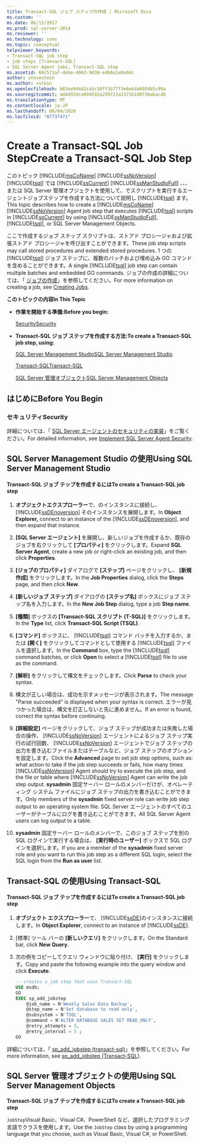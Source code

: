 ```yaml
---
title: Transact-SQL ジョブ ステップの作成 | Microsoft Docs
ms.custom: ''
ms.date: 06/13/2017
ms.prod: sql-server-2014
ms.reviewer: ''
ms.technology: ssms
ms.topic: conceptual
helpviewer_keywords:
- Transact-SQL job step
- job steps [Transact-SQL]
- SQL Server Agent jobs, Transact-SQL step
ms.assetid: 69c571a7-debe-4063-9d38-e4b6a1e8e84c
author: stevestein
ms.author: sstein
ms.openlocfilehash: b83ee944d2ca5c10ff1b77f3e6e6da6054b5c99a
ms.sourcegitcommit: ad4d92dce894592a259721a1571b1d8736abacdb
ms.translationtype: MT
ms.contentlocale: ja-JP
ms.lasthandoff: 08/04/2020
ms.locfileid: "87737471"
---
```

# <a name="create-a-transact-sql-job-step"></a><span data-ttu-id="bf849-102">Create a Transact-SQL Job Step</span><span class="sxs-lookup"><span data-stu-id="bf849-102">Create a Transact-SQL Job Step</span></span>
  <span data-ttu-id="bf849-103">このトピック [!INCLUDE[msCoName](../../includes/msconame-md.md)] [!INCLUDE[ssNoVersion](../../includes/ssnoversion-md.md)] [!INCLUDE[tsql](../../includes/tsql-md.md)] では [!INCLUDE[ssCurrent](../../includes/sscurrent-md.md)] [!INCLUDE[ssManStudioFull](../../includes/ssmanstudiofull-md.md)] 、、、または SQL Server 管理オブジェクトを使用して、でスクリプトを実行するエージェントジョブステップを作成する方法について説明し [!INCLUDE[tsql](../../includes/tsql-md.md)] ます。</span><span class="sxs-lookup"><span data-stu-id="bf849-103">This topic describes how to create a [!INCLUDE[msCoName](../../includes/msconame-md.md)] [!INCLUDE[ssNoVersion](../../includes/ssnoversion-md.md)] Agent job step that executes [!INCLUDE[tsql](../../includes/tsql-md.md)] scripts in [!INCLUDE[ssCurrent](../../includes/sscurrent-md.md)] by using [!INCLUDE[ssManStudioFull](../../includes/ssmanstudiofull-md.md)], [!INCLUDE[tsql](../../includes/tsql-md.md)], or SQL Server Management Objects.</span></span>  
  
 <span data-ttu-id="bf849-104">ここで作成するジョブ ステップ スクリプトは、ストアド プロシージャおよび拡張ストアド プロシージャを呼び出すことができます。</span><span class="sxs-lookup"><span data-stu-id="bf849-104">These job step scripts may call stored procedures and extended stored procedures.</span></span> <span data-ttu-id="bf849-105">1 つの [!INCLUDE[tsql](../../includes/tsql-md.md)] ジョブ ステップに、複数のバッチおよび埋め込み GO コマンドを含めることができます。</span><span class="sxs-lookup"><span data-stu-id="bf849-105">A single [!INCLUDE[tsql](../../includes/tsql-md.md)] job step can contain multiple batches and embedded GO commands.</span></span> <span data-ttu-id="bf849-106">ジョブの作成の詳細については、「 [ジョブの作成](create-jobs.md)」を参照してください。</span><span class="sxs-lookup"><span data-stu-id="bf849-106">For more information on creating a job, see [Creating Jobs](create-jobs.md).</span></span>  
  
 <span data-ttu-id="bf849-107">**このトピックの内容**</span><span class="sxs-lookup"><span data-stu-id="bf849-107">**In This Topic**</span></span>  
  
-   <span data-ttu-id="bf849-108">**作業を開始する準備:**</span><span class="sxs-lookup"><span data-stu-id="bf849-108">**Before you begin:**</span></span>  
  
     [<span data-ttu-id="bf849-109">Security</span><span class="sxs-lookup"><span data-stu-id="bf849-109">Security</span></span>](#Security)  
  
-   <span data-ttu-id="bf849-110">**Transact-SQL ジョブ ステップを作成する方法:**</span><span class="sxs-lookup"><span data-stu-id="bf849-110">**To create a Transact-SQL job step, using:**</span></span>  
  
     [<span data-ttu-id="bf849-111">SQL Server Management Studio</span><span class="sxs-lookup"><span data-stu-id="bf849-111">SQL Server Management Studio</span></span>](#SSMS)  
  
     [<span data-ttu-id="bf849-112">Transact-SQL</span><span class="sxs-lookup"><span data-stu-id="bf849-112">Transact-SQL</span></span>](#TSQL)  
  
     [<span data-ttu-id="bf849-113">SQL Server 管理オブジェクト</span><span class="sxs-lookup"><span data-stu-id="bf849-113">SQL Server Management Objects</span></span>](#SMO)  
  
##  <a name="before-you-begin"></a><a name="BeforeYouBegin"></a> <span data-ttu-id="bf849-114">はじめに</span><span class="sxs-lookup"><span data-stu-id="bf849-114">Before You Begin</span></span>  
  
###  <a name="security"></a><a name="Security"></a> <span data-ttu-id="bf849-115">セキュリティ</span><span class="sxs-lookup"><span data-stu-id="bf849-115">Security</span></span>  
 <span data-ttu-id="bf849-116">詳細については、「 [SQL Server エージェントのセキュリティの実装](implement-sql-server-agent-security.md)」をご覧ください。</span><span class="sxs-lookup"><span data-stu-id="bf849-116">For detailed information, see [Implement SQL Server Agent Security](implement-sql-server-agent-security.md).</span></span>  
  
##  <a name="using-sql-server-management-studio"></a><a name="SSMS"></a> <span data-ttu-id="bf849-117">SQL Server Management Studio の使用</span><span class="sxs-lookup"><span data-stu-id="bf849-117">Using SQL Server Management Studio</span></span>  
  
#### <a name="to-create-a-transact-sql-job-step"></a><span data-ttu-id="bf849-118">Transact-SQL ジョブ テップを作成するには</span><span class="sxs-lookup"><span data-stu-id="bf849-118">To create a Transact-SQL job step</span></span>  
  
1.  <span data-ttu-id="bf849-119">**オブジェクトエクスプローラー**で、のインスタンスに接続し、 [!INCLUDE[ssDEnoversion](../../includes/ssdenoversion-md.md)] そのインスタンスを展開します。</span><span class="sxs-lookup"><span data-stu-id="bf849-119">In **Object Explorer,** connect to an instance of the [!INCLUDE[ssDEnoversion](../../includes/ssdenoversion-md.md)], and then expand that instance.</span></span>  
  
2.  <span data-ttu-id="bf849-120">**[SQL Server エージェント]** を展開し、新しいジョブを作成するか、既存のジョブを右クリックして **[プロパティ]** をクリックします。</span><span class="sxs-lookup"><span data-stu-id="bf849-120">Expand **SQL Server Agent**, create a new job or right-click an existing job, and then click **Properties**.</span></span>  
  
3.  <span data-ttu-id="bf849-121">**[ジョブのプロパティ]** ダイアログで **[ステップ]** ページをクリックし、 **[新規作成]** をクリックします。</span><span class="sxs-lookup"><span data-stu-id="bf849-121">In the **Job Properties** dialog, click the **Steps** page, and then click **New**.</span></span>  
  
4.  <span data-ttu-id="bf849-122">**[新しいジョブ ステップ]** ダイアログの **[ステップ名]** ボックスにジョブ ステップ名を入力します。</span><span class="sxs-lookup"><span data-stu-id="bf849-122">In the **New Job Step** dialog, type a job **Step name**.</span></span>  
  
5.  <span data-ttu-id="bf849-123">**[種類]** ボックスの **[Transact-SQL スクリプト (T-SQL)]** をクリックします。</span><span class="sxs-lookup"><span data-stu-id="bf849-123">In the **Type** list, click **Transact-SQL Script (TSQL)**.</span></span>  
  
6.  <span data-ttu-id="bf849-124">**[コマンド]** ボックスに、 [!INCLUDE[tsql](../../includes/tsql-md.md)] コマンド バッチを入力するか、または **[開く]** をクリックしてコマンドとして使用する [!INCLUDE[tsql](../../includes/tsql-md.md)] ファイルを選択します。</span><span class="sxs-lookup"><span data-stu-id="bf849-124">In the **Command** box, type the [!INCLUDE[tsql](../../includes/tsql-md.md)] command batches, or click **Open** to select a [!INCLUDE[tsql](../../includes/tsql-md.md)] file to use as the command.</span></span>  
  
7.  <span data-ttu-id="bf849-125">**[解析]** をクリックして構文をチェックします。</span><span class="sxs-lookup"><span data-stu-id="bf849-125">Click **Parse** to check your syntax.</span></span>  
  
8.  <span data-ttu-id="bf849-126">構文が正しい場合は、成功を示すメッセージが表示されます。</span><span class="sxs-lookup"><span data-stu-id="bf849-126">The message "Parse succeeded" is displayed when your syntax is correct.</span></span> <span data-ttu-id="bf849-127">エラーが見つかった場合は、構文を訂正しないと先に進めません。</span><span class="sxs-lookup"><span data-stu-id="bf849-127">If an error is found, correct the syntax before continuing.</span></span>  
  
9. <span data-ttu-id="bf849-128">**[詳細設定]** ページをクリックして、ジョブ ステップが成功または失敗した場合の操作、 [!INCLUDE[ssNoVersion](../../includes/ssnoversion-md.md)] エージェントによるジョブ ステップ実行の試行回数、 [!INCLUDE[ssNoVersion](../../includes/ssnoversion-md.md)] エージェントでジョブ ステップの出力を書き込むファイルまたはテーブルなど、ジョブ ステップのオプションを設定します。</span><span class="sxs-lookup"><span data-stu-id="bf849-128">Click the **Advanced** page to set job step options, such as: what action to take if the job step succeeds or fails, how many times [!INCLUDE[ssNoVersion](../../includes/ssnoversion-md.md)] Agent should try to execute the job step, and the file or table where [!INCLUDE[ssNoVersion](../../includes/ssnoversion-md.md)] Agent can write the job step output.</span></span> <span data-ttu-id="bf849-129">**sysadmin** 固定サーバー ロールのメンバーだけが、オペレーティング システム ファイルにジョブ ステップの出力を書き込むことができます。</span><span class="sxs-lookup"><span data-stu-id="bf849-129">Only members of the **sysadmin** fixed server role can write job step output to an operating system file.</span></span> <span data-ttu-id="bf849-130">SQL Server エージェントのすべてのユーザーがテーブルにログを書き込むことができます。</span><span class="sxs-lookup"><span data-stu-id="bf849-130">All SQL Server Agent users can log output to a table.</span></span>  
  
10. <span data-ttu-id="bf849-131">**sysadmin** 固定サーバー ロールのメンバーで、このジョブ ステップを別の SQL ログインで実行する場合は、 **[実行時のユーザー]** ボックスで SQL ログインを選択します。</span><span class="sxs-lookup"><span data-stu-id="bf849-131">If you are a member of the **sysadmin** fixed server role and you want to run this job step as a different SQL login, select the SQL login from the **Run as user** list.</span></span>  
  
##  <a name="using-transact-sql"></a><a name="TSQL"></a> <span data-ttu-id="bf849-132">Transact-SQL の使用</span><span class="sxs-lookup"><span data-stu-id="bf849-132">Using Transact-SQL</span></span>  
  
#### <a name="to-create-a-transact-sql-job-step"></a><span data-ttu-id="bf849-133">Transact-SQL ジョブ テップを作成するには</span><span class="sxs-lookup"><span data-stu-id="bf849-133">To create a Transact-SQL job step</span></span>  
  
1.  <span data-ttu-id="bf849-134">**オブジェクト エクスプローラー**で、 [!INCLUDE[ssDE](../../includes/ssde-md.md)]のインスタンスに接続します。</span><span class="sxs-lookup"><span data-stu-id="bf849-134">In **Object Explorer**, connect to an instance of [!INCLUDE[ssDE](../../includes/ssde-md.md)].</span></span>  
  
2.  <span data-ttu-id="bf849-135">[標準] ツール バーの **[新しいクエリ]** をクリックします。</span><span class="sxs-lookup"><span data-stu-id="bf849-135">On the Standard bar, click **New Query**.</span></span>  
  
3.  <span data-ttu-id="bf849-136">次の例をコピーしてクエリ ウィンドウに貼り付け、 **[実行]** をクリックします。</span><span class="sxs-lookup"><span data-stu-id="bf849-136">Copy and paste the following example into the query window and click **Execute**.</span></span>  
  
    ```sql
    -- creates a job step that uses Transact-SQL  
    USE msdb;  
    GO  
    EXEC sp_add_jobstep  
        @job_name = N'Weekly Sales Data Backup',  
        @step_name = N'Set database to read only',  
        @subsystem = N'TSQL',  
        @command = N'ALTER DATABASE SALES SET READ_ONLY',   
        @retry_attempts = 5,  
        @retry_interval = 5 ;  
    GO  
    ```  
  
 <span data-ttu-id="bf849-137">詳細については、「 [sp_add_jobstep &#40;transact-sql&#41;](/sql/relational-databases/system-stored-procedures/sp-add-jobstep-transact-sql)」を参照してください。</span><span class="sxs-lookup"><span data-stu-id="bf849-137">For more information, see [sp_add_jobstep &#40;Transact-SQL&#41;](/sql/relational-databases/system-stored-procedures/sp-add-jobstep-transact-sql).</span></span>  
  
##  <a name="using-sql-server-management-objects"></a><a name="SMO"></a><span data-ttu-id="bf849-138">SQL Server 管理オブジェクトの使用</span><span class="sxs-lookup"><span data-stu-id="bf849-138">Using SQL Server Management Objects</span></span>  
 <span data-ttu-id="bf849-139">**Transact-SQL ジョブ テップを作成するには**</span><span class="sxs-lookup"><span data-stu-id="bf849-139">**To create a Transact-SQL job step**</span></span>  
  
 <span data-ttu-id="bf849-140">`JobStep`Visual Basic、Visual C#、PowerShell など、選択したプログラミング言語でクラスを使用します。</span><span class="sxs-lookup"><span data-stu-id="bf849-140">Use the `JobStep` class by using a programming language that you choose, such as Visual Basic, Visual C#, or PowerShell.</span></span>  
